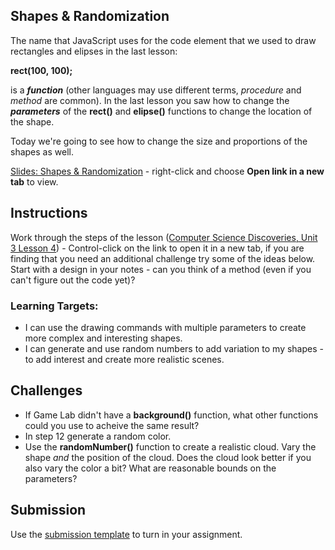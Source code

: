 [//]: # ( <p><iframe src="https://douglasurner.github.io/GDP1/units/1/assignments/U1.2-shapes-and-randomization/" width="100%" height="666px"></iframe></p> )

## Shapes & Randomization

[slides]: https://docs.google.com/presentation/d/13EoBXrYUvYSFUCWaQZwNEv7UG4H57X9KP75m-3VxN8I/edit?usp=sharing
[template]: https://drive.google.com/open?id=1X40JKUFPfV2LVLnYLslhv9c8OEHTMdFzin9_wf4xdf4

The name that JavaScript uses for the code element that we used to draw rectangles and elipses in the last lesson:

**rect(100, 100);**

is a ***function*** (other languages may use different terms, *procedure* and *method* are common). In the last lesson you saw how to change the ***parameters*** of the **rect()** and **elipse()** functions to change the location of the shape.

Today we're going to see how to change the size and proportions of the shapes as well.

[Slides: Shapes & Randomization][slides] - right-click and choose **Open link in a new tab** to view.

## Instructions

Work through the steps of the lesson ([Computer Science Discoveries, Unit 3 Lesson 4](https://studio.code.org/s/csd3-2018/stage/4/puzzle/1)) - Control-click on the link to open it in a new tab, if you are finding that you need an additional challenge try some of the ideas below. Start with a design in your notes - can you think of a method (even if you can't figure out the code yet)?

### Learning Targets:

* I can use the drawing commands with multiple parameters to create more complex and interesting shapes.
* I can generate and use random numbers to add variation to my shapes - to add interest and create more realistic scenes.

## Challenges

* If Game Lab didn't have a **background()** function, what other functions could you use to acheive the same result?
* In step 12 generate a random color.
* Use the **randomNumber()** function to create a realistic cloud. Vary the shape *and* the position of the cloud. Does the cloud look better if you also vary the color a bit? What are reasonable bounds on the parameters?

## Submission

Use the [submission template][template] to turn in your assignment.
